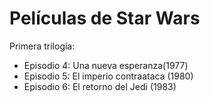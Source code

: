 # Películas de Star Wars

Primera trilogía:
* Episodio 4: Una nueva esperanza(1977)
* Episodio 5: El imperio contraataca (1980)
* Episodio 6: El retorno del Jedi (1983)
